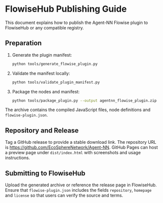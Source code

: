# FlowiseHub Publishing Guide

This document explains how to publish the Agent-NN Flowise plugin to FlowiseHub or any compatible registry.

## Preparation

1. Generate the plugin manifest:
   ```bash
   python tools/generate_flowise_plugin.py
   ```
2. Validate the manifest locally:
   ```bash
   python tools/validate_plugin_manifest.py
   ```
3. Package the nodes and manifest:
   ```bash
   python tools/package_plugin.py --output agentnn_flowise_plugin.zip
   ```

The archive contains the compiled JavaScript files, node definitions and `flowise-plugin.json`.

## Repository and Release

Tag a GitHub release to provide a stable download link. The repository URL is
<https://github.com/EcoSphereNetwork/Agent-NN>. GitHub Pages can host a preview page under `dist/index.html` with screenshots and usage instructions.

## Submitting to FlowiseHub

Upload the generated archive or reference the release page in FlowiseHub. Ensure that `flowise-plugin.json` includes the fields `repository`, `homepage` and `license` so that users can verify the source and terms.

